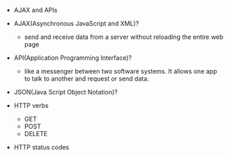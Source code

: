 - AJAX and APIs
- AJAX(Asynchronous JavaScript and XML)?
  - send and receive data from a server without reloading the entire web page

- API(Application Programming Interface)?
  - like a messenger between two software systems. It allows one app to talk to another and request or send data.

- JSON(Java Script Object Notation)?
- HTTP verbs
  - GET
  - POST
  - DELETE

- HTTP status codes
